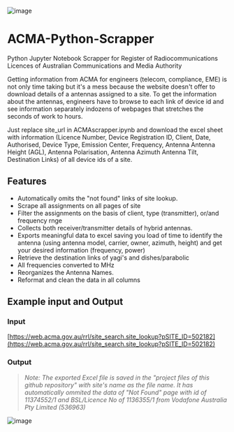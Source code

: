 ![image](https://user-images.githubusercontent.com/45975234/234260084-7333e2c7-6c2b-43ac-ac40-80e463f91b61.png)

# ACMA-Python-Scrapper
Python Jupyter Notebook Scrapper for Register of Radiocommunications Licences of Australian Communications and Media Authority 

Getting information from ACMA for engineers (telecom, compliance, EME) is not only time taking but it's a mess because the website doesn't offer to download details of a antennas assigned to a site. To get the information about the antennas, engineers have  to browse to each link of device id and see information separately indozens of webpages that stretches the seconds of work to hours.

Just replace site_url in ACMAscrapper.ipynb and download the excel sheet with information (Licence Number,	Device Registration ID,	Client,	Date, Authorised,	Device Type,	Emission Center, Frequency,	Antenna	Antenna Height (AGL),	Antenna Polarisation,	Antenna Azimuth	Antenna Tilt, Destination Links) of all device ids of a site.

## Features
- Automatically omits the "not found" links of site lookup.
- Scrape all assignments on all pages of site
- Filter the assignments on the basis of client, type (transmitter), or/and frequency rnge
- Collects both receiver/transmitter details of hybrid antennas.
- Exports meaningful data to excel saving you load of time to identify the antenna (using antenna model, carrier, owner, azimuth, height) and get your desired information (frequency, power)
- Retrieve the destination links of yagi's and dishes/parabolic
- All frequencies converted to MHz
- Reorganizes the Antenna Names.
- Reformat and clean the data in all columns


## Example input and Output

### Input

[https://web.acma.gov.au/rrl/site_search.site_lookup?pSITE_ID=502182](https://web.acma.gov.au/rrl/site_search.site_lookup?pSITE_ID=502182)


### Output
> _Note: The exported Excel file is saved in the "project files of this github repository" with site's name as the file name. It has automatically ommited the data of "Not Found" page with id of 11374552/1 and BSL/Licence No of 1136355/1 from Vodafone Australia Pty Limited (536963)_

![image](https://user-images.githubusercontent.com/45975234/235347800-16935b6b-f214-4ab8-b091-aae59604ffd1.png)

